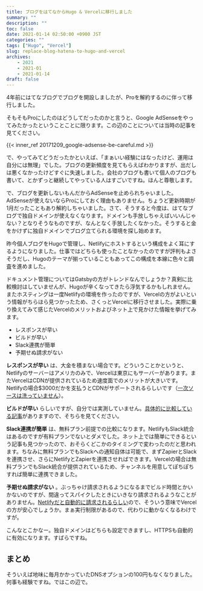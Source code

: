 ```yaml
---
title: ブログをはてなからHugo & Vercelに移行しました
summary: ""
description: ""
toc: false
date: 2021-01-14 02:50:00 +0900 JST
categories: ""
tags: ["Hugo", "Vercel"]
slug: replace-blog-hatena-to-hugo-and-vercel
archives:
    - 2021
    - 2021-01
    - 2021-01-14
draft: false
---
```


4年前にはてなブログでブログを開設しましたが、Proを解約するのに伴って移行しました。

そもそもProにしたのはどうしてだったのかと言うと、Google AdSenseをやってみたかったということことに限ります。この辺のことについては当時の記事を見てください。

{{< inner_ref 20171209_google-adsense-be-careful.md >}}

で、やってみてどうだったかといえば、「まぁいい経験にはなったけど、運用は自分には無理」でした。ブログの更新頻度を見てもらえばわかりますが、出だしは悪くなかったけどすぐに失速しました。会社のブログも書いて個人のブログも書いて、とかずっと継続してやっている人はすごいですね。ほんと尊敬します。

で、ブログを更新しないもんだからAdSenseを止められちゃいました。AdSenseが使えないならProにしておく理由もありません。ちょうど更新時期が1月だったこともあり解約しちゃいました。さて、そうすると今度は、はてなブログで独自ドメインが使えなくなります。ドメインも手放しちゃえばいいんじゃない？となりそうなものですが、なんとなく手放したくなかった。そうすると金をかけずに独自ドメインでブログ立てられる環境を探し始めます。

昨今個人ブログをHugoで管理し、Netlifyにホストするという構成をよく耳にするようになりました。仕事ではどちらも使ったことなかったのですが評判もよさそうだし、Hugoのテーマが揃っていることもあってこの構成を本線に色々と調査を進めました。

ドキュメント管理についてはGatsbyの方がトレンドなんでしょうか？真剣に比較検討はしていませんが、Hugoが辛くなってきたら浮気するかもしれません。またホスティングは一度Netlifyの環境を作ったのですが、Vercelの方がよいという情報がちらほら見つかったため、さくっとVercelに移行させました。実際に乗り換えてみて感じたVercelのメリットおよびネット上で見かけた情報を挙げてみます。

- レスポンスが早い
- ビルドが早い
- Slack連携が簡単
- 予期せぬ請求がない

**レスポンスが早い** は、大金を積まない場合です。どういうことかというと、Netlifyのサーバーはアメリカのみで、Vercelは東京にもサーバーがあります。またVercelはCDNが提供されているため速度面でのメリットが大きいです。Netlifyの場合$3000だかを支払うとCDNがサポートされるらしいです（[一次ソースは洗っていません](https://yopinoji.com/migrate-blog-hosting-from-netlify-to-vercel)）。

**ビルドが早い** らしいですが、自分では実測していません。[具体的に比較している記事](https://www.suzu6.net/posts/268-blog-server/)がありますので、そちらを見てください。

**Slack連携が簡単** は、無料プラン前提での比較になります。NetlifyもSlack統合はあるのですが有料プランでないとダメでした。ネット上では簡単にできるという記事も見つかったので、おそらくどこかのタイミングで変わったのだと思われます。ちなみに無料プランでもSlackへの通知自体は可能で、まずZapierとSlackを連携させ、さらにNetlifyとZapierを連携させればできます。Vercelの場合は無料プランでもSlack統合が提供されているため、チャンネルを用意してぽちぽちすれば簡単に連携できました。

**予期せぬ請求がない** 。ぶっちゃけ請求されるようになるまでビルド時間とかいかないのですが、間違ってスパイクしたときにいきなり請求されるようなことがありません。[Netlifyだと自動的に請求されるらしい](https://blog.70-10.net/2020/05/31/github-actions-deploy-netlify/)ので、そういう意味でVercelの方が安心でしょうか。まぁ実行制限があるので、代わりに動かなくなるわけですが。

こんなとこかなー。独自ドメインはどちらも設定できますし、HTTPSも自動的に有効になります。すばらですね。

## まとめ

そういえば地味に毎月かかっていたDNSオプションの100円もなくなりました。何事も経験ですね。ではこの辺で。
